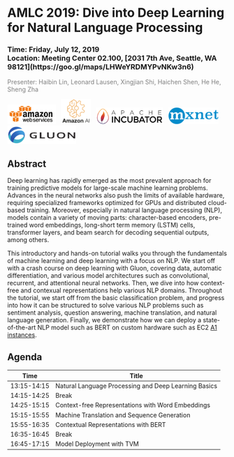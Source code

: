AMLC 2019: Dive into Deep Learning for Natural Language Processing
==================================================================

<h3>Time: Friday, July 12, 2019<br/>Location: Meeting Center 02.100, [2031 7th Ave, Seattle, WA 98121](https://goo.gl/maps/LHWeYRDMYPvNKw3n6)</h3>

<span style="color:grey">Presenter: Haibin Lin, Leonard Lausen, Xingjian Shi, Haichen Shen, He He, Sheng Zha</span><br/>

<a href="https://aws.amazon.com/"><img src="_static/aws_logo.png" alt="AWS Icon" height="45"></a> &nbsp; <a href="https://aws.amazon.com/"><img src="_static/amazon_ai.png" alt="AmazonAI Icon" height="58"></a> &nbsp; <a href="http://mxnet.apache.org/"><img src="_static/apache_incubator_logo.png" alt="Apache Incubator Icon" height="39"></a> &nbsp; <a href="http://mxnet.apache.org/"><img src="_static/mxnet_logo_2.png" alt="MXNet Icon" height="39"></a> &nbsp; <a href="http://gluon-nlp.mxnet.io/"><img src="_static/gluon_logo_horizontal_small.png" alt="Gluon Icon" height="42"></a>

Abstract
--------

Deep learning has rapidly emerged as the most prevalent approach for training predictive models for large-scale machine learning problems. Advances in the neural networks also push the limits of available hardware, requiring specialized frameworks optimized for GPUs and distributed cloud-based training. Moreover, especially in natural language processing (NLP), models contain a variety of moving parts: character-based encoders, pre-trained word embeddings, long-short term memory (LSTM) cells, transformer layers, and beam search for decoding sequential outputs, among others.

This introductory and hands-on tutorial walks you through the fundamentals of machine learning and deep learning with a focus on NLP. We start off with a crash course on deep learning with Gluon, covering data, automatic differentiation, and various model architectures such as convolutional, recurrent, and attentional neural networks. Then, we dive into how context-free and contexual representations help various NLP domains. Throughout the tutorial, we start off from the basic classification problem, and progress into how it can be structured to solve various NLP problems such as sentiment analysis, question answering, machine translation, and natural language generation. Finally, we demonstrate how we can deploy a state-of-the-art NLP model such as BERT on custom hardware such as EC2 [A1 instances](https://aws.amazon.com/ec2/instance-types/a1/).

Agenda
------

| Time        | Title                                                         |
|-------------|---------------------------------------------------------------|
| 13:15-14:15 | Natural Language Processing and Deep Learning Basics          |
| 14:15-14:25 | Break                                                         |
| 14:25-15:15 | Context-free Representations with Word Embeddings             |
| 15:15-15:55 | Machine Translation and Sequence Generation                   |
| 15:55-16:35 | Contextual Representations with BERT                          |
| 16:35-16:45 | Break                                                         |
| 16:45-17:15 | Model Deployment with TVM                                     |


